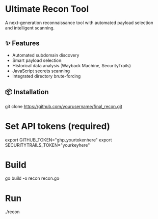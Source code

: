 # Ultimate Recon Tool

A next-generation reconnaissance tool with automated payload selection and intelligent scanning.

## ✨ Features
- Automated subdomain discovery
- Smart payload selection
- Historical data analysis (Wayback Machine, SecurityTrails)
- JavaScript secrets scanning
- Integrated directory brute-forcing

## 📦 Installation

git clone https://github.com/yourusername/final_recon.git

# Set API tokens (required)
export GITHUB_TOKEN="ghp_yourtokenhere"
export SECURITYTRAILS_TOKEN="yourkeyhere"

# Build 
go build -o recon recon.go

# Run
./recon
